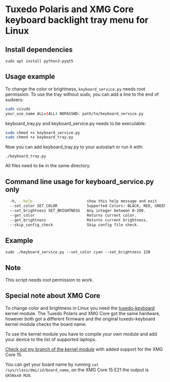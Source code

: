 # Tuxedo Polaris and XMG Core keyboard backlight tray menu for Linux

## Install dependencies
`sudo apt install python3-pyqt5` 

## Usage example

To change the color or brightness, `keyboard_service.py` needs root permission. 
To use the tray without sudo, you can add a line to the end of sudoers:

```bash
sudo visudo
your_use_name ALL=(ALL) NOPASSWD: path/to/keyboard_service.py
```

keyboard_tray.py and keyboard_service.py needs to be executable:

```bash
sudo chmod +x keyboard_service.py
sudo chmod +x keyboard_tray.py
```

Now you can add keyboard_tray.py to your autostart or run it with:

`./keyboard_tray.py`

All files need to be in the same directory.

## Command line usage for keyboard_service.py only
```bash
  -h, --help                        show this help message and exit
  --set_color SET_COLOR             Supported Colors: BLACK, RED, GREEN, BLUE, YELLOW, MAGENTA, CYAN, WHITE
  --set_brightness SET_BRIGHTNESS   Any integer between 0-200.
  --get_color                       Returns current color.
  --get_brightness                  Returns current brightness.
  --skip_config_check               Skip config file check.
```
## Example
`sudo ./keyboard_service.py --set_color cyan --set_brightness 120`


## Note
This script needs root permission to work.

## Special note about XMG Core
To change color and brightness in Linux you need the [tuxedo-keyboard](https://github.com/tuxedocomputers/tuxedo-keyboard) kernel module. 
The Tuxedo Polaris and XMG Core got the same hardware, however both got a different firmware and the original tuxedo-keyboard kernel module
checks the board name.

To use the kernel module you have to compile your own module and add your device to the list of supported laptops. 

[Check out my branch of the kernel module](https://github.com/corus87/tuxedo-keyboard/blob/fbf0b2ed79af0a11805e53a2fb7d2bc89b83a04f/src/uniwill_keyboard.h#L458) with added support for the XMG Core 15.

You can get your board name by running `cat /sys/class/dmi/id/board_name`, on the XMG Core 15 E21 the output is `GK5NxxO M20`. 

